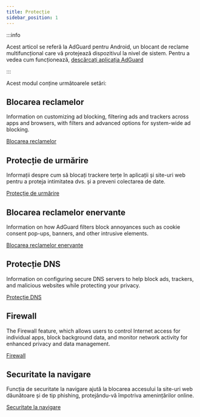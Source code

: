 ```yaml
---
title: Protecție
sidebar_position: 1
---
```


:::info

Acest articol se referă la AdGuard pentru Android, un blocant de reclame multifuncțional care vă protejează dispozitivul la nivel de sistem. Pentru a vedea cum funcționează, [descărcați aplicația AdGuard](https://agrd.io/download-kb-adblock)

:::

Acest modul conține următoarele setări:

## Blocarea reclamelor

Information on customizing ad blocking, filtering ads and trackers across apps and browsers, with filters and advanced options for system-wide ad blocking.

[Blocarea reclamelor](/adguard-for-android/features/protection/ad-blocking.md)

## Protecție de urmărire

Informații despre cum să blocați trackere terțe în aplicații și site-uri web pentru a proteja intimitatea dvs. și a preveni colectarea de date.

[Protecție de urmărire](/adguard-for-android/features/protection/tracking-protection.md)

## Blocarea reclamelor enervante

Information on how AdGuard filters block annoyances such as cookie consent pop-ups, banners, and other intrusive elements.

[Blocarea reclamelor enervante](/adguard-for-android/features/protection/annoyance-blocking.md)

## Protecție DNS

Information on configuring secure DNS servers to help block ads, trackers, and malicious websites while protecting your privacy.

[Protecție DNS](/adguard-for-android/features/protection/dns-protection.md)

## Firewall

The Firewall feature, which allows users to control Internet access for individual apps, block background data, and monitor network activity for enhanced privacy and data management.

[Firewall](/adguard-for-android/features/protection/firewall/firewall.md)

## Securitate la navigare

Funcția de securitate la navigare ajută la blocarea accesului la site-uri web dăunătoare și de tip phishing, protejându-vă împotriva amenințărilor online.

[Securitate la navigare](/adguard-for-android/features/protection/browsing-security.md)
